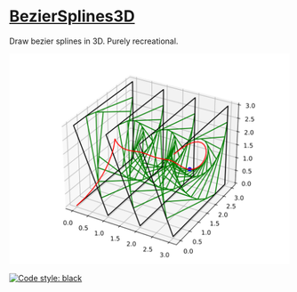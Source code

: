 # [BezierSplines3D](bezier.py)

Draw bezier splines in 3D. Purely recreational.

[![Demo][1]](start_script.py)

[![Code style: black](https://img.shields.io/badge/code%20style-black-000000.svg)](https://github.com/psf/black)

[1]: demo.svg "Demo"
